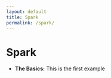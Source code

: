 ```yaml
---
layout: default
title: Spark
permalink: /spark/
---
```


# Spark

* **The Basics:**
  This is the first example
